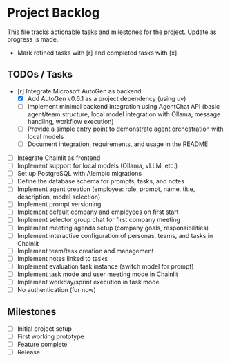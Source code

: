 # Project Backlog

This file tracks actionable tasks and milestones for the project. Update as progress is made.

- Mark refined tasks with [r] and completed tasks with [x].

## TODOs / Tasks
- [r] Integrate Microsoft AutoGen as backend
  - [x] Add AutoGen v0.6.1 as a project dependency (using uv)
  - [ ] Implement minimal backend integration using AgentChat API (basic agent/team structure, local model integration with Ollama, message handling, workflow execution)
  - [ ] Provide a simple entry point to demonstrate agent orchestration with local models
  - [ ] Document integration, requirements, and usage in the README
- [ ] Integrate Chainlit as frontend
- [ ] Implement support for local models (Ollama, vLLM, etc.)
- [ ] Set up PostgreSQL with Alembic migrations
- [ ] Define the database schema for prompts, tasks, and notes
- [ ] Implement agent creation (employee: role, prompt, name, title, description, model selection)
- [ ] Implement prompt versioning
- [ ] Implement default company and employees on first start
- [ ] Implement selector group chat for first company meeting
- [ ] Implement meeting agenda setup (company goals, responsibilities)
- [ ] Implement interactive configuration of personas, teams, and tasks in Chainlit
- [ ] Implement team/task creation and management
- [ ] Implement notes linked to tasks
- [ ] Implement evaluation task instance (switch model for prompt)
- [ ] Implement task mode and user meeting mode in Chainlit
- [ ] Implement workday/sprint execution in task mode
- [ ] No authentication (for now)

## Milestones
- [ ] Initial project setup
- [ ] First working prototype
- [ ] Feature complete
- [ ] Release
